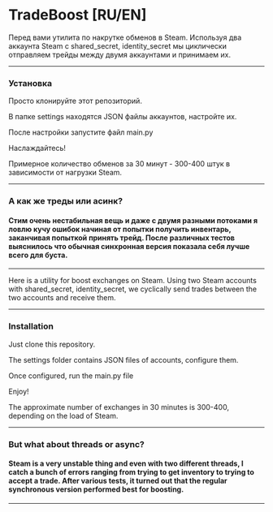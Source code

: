 # TradeBoost [RU/EN]

Перед вами утилита по накрутке обменов в Steam.
Используя два аккаунта Steam с shared_secret, identity_secret мы циклически отправляем трейды между двумя аккаунтами и принимаем их.

-------------------------
### Установка

Просто клонируйте этот репозиторий.

В папке settings находятся JSON файлы аккаунтов, настройте их.

После настройки запустите файл main.py

Наслаждайтесь!

Примерное количество обменов за 30 минут - 300-400 штук в зависимости от нагрузки Steam.

-------------------------
### А как же треды или асинк?
#### Стим очень нестабильная вещь и даже с двумя разными потоками я ловлю кучу ошибок начиная от попытки получить инвентарь, заканчивая попыткой принять трейд. После различных тестов выяснилось что обычная синхронная версия показала себя лучше всего для буста.

-------------------------


Here is a utility for boost exchanges on Steam.
Using two Steam accounts with shared_secret, identity_secret, we cyclically send trades between the two accounts and receive them.

-------------------------
### Installation

Just clone this repository.

The settings folder contains JSON files of accounts, configure them.

Once configured, run the main.py file

Enjoy!

The approximate number of exchanges in 30 minutes is 300-400, depending on the load of Steam.

-------------------------
### But what about threads or async?
#### Steam is a very unstable thing and even with two different threads, I catch a bunch of errors ranging from trying to get inventory to trying to accept a trade. After various tests, it turned out that the regular synchronous version performed best for boosting.

-------------------------
